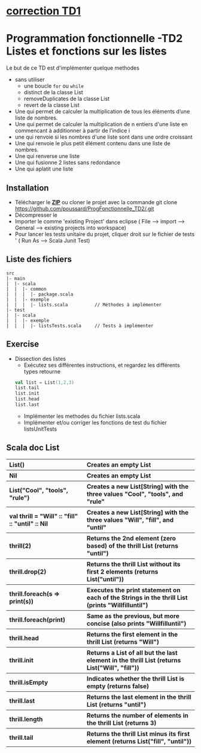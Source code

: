 
# [**correction TD1**](https://github.com/poussard/ProgFonctionnelle_TD1/blob/master/CORRECTION.md)


# Programmation fonctionnelle -TD2 Listes et fonctions sur les listes
Le but de ce TD est d'implémenter quelque methodes 
* sans utiliser 
	* une boucle `for` ou `while`
	* distinct  de la classe List
	* removeDuplicates de la classe List
	* revert de la classe List
* Une qui permet de calculer la multiplication de tous les éléments d’une liste de nombres. 
* Une qui permet de calculer la multiplication de n entiers d'une liste en commencant à additionner à partir de l’indice i
* une qui renvoie si les nombres d'une liste sont dans une ordre croissant
* Une qui renvoie le plus petit élément contenu dans une liste de nombres.
* Une qui renverse une liste
* Une qui fusionne 2 listes sans redondance
* Une qui aplatit une liste

## Installation
* Télécharger le [**ZIP**](https://github.com/poussard/ProgFonctionnelle_TD2/archive/master.zip) ou cloner le projet avec la commande  git clone https://github.com/poussard/ProgFonctionnelle_TD2/.git
* Décompresser le
* Importer le comme 'existing Project' dans eclipse ( File --> import --> General --> existing projects into workspace)
* Pour lancer les tests unitaire du projet, cliquer droit sur le fichier de tests  ' ( Run As --> Scala Junit Test)

## Liste des fichiers

    src
    |- main
    |  |- scala
    |  |  |- common
    |  |  |  |- package.scala
    |  |  |- exemple
    |  |  |  |- lists.scala          // Méthodes à implémenter
    |- test
    |  |- scala
    |  |  |- exemple
    |  |  |  |- listsTests.scala     // Tests à implémenter
    
## Exercise
* Dissection des listes
    * Exécutez ses différentes instructions, et regardez les différents types retourne
	```scala
	val list = List(1,2,3)
	list.tail
	list.init
	list.head
	list.last
	```
    * Implémenter les methodes du fichier lists.scala
    * Implémenter et/ou corriger les fonctions de test du fichier listsUnitTests 

## Scala doc List

<div style="text-align:left;">
<table>
<tr>
    <th align="left">List()</th><th align="left">Creates an empty List</th>
</tr>
<tr>
    <th align="left">Nil</th><th align="left">Creates an empty List</th>
</tr>
<tr>
    <th align="left">List("Cool", "tools", "rule")</th><th align="left">Creates a new List[String] with the three values "Cool", "tools", and "rule"</th>
</tr>
<tr>
    <th align="left">val thrill = "Will" :: "fill" :: "until" :: Nil</th><th align="left">Creates a new List[String] with the three values "Will", "fill", and "until"</th>
</tr>
<tr>
    <th align="left">thrill(2)</th><th align="left">Returns the 2nd element (zero based) of the thrill List (returns "until")</th>
</tr>
<tr>
    <th align="left">thrill.drop(2)</th><th align="left">Returns the thrill List without its first 2 elements (returns List("until"))</th>
</tr>
<tr>
    <th align="left">thrill.foreach(s => print(s))</th><th align="left">Executes the print statement on each of the Strings in the thrill List (prints "Willfilluntil")</th>
</tr>
<tr>
    <th align="left">thrill.foreach(print)</th><th align="left">Same as the previous, but more concise (also prints "Willfilluntil")</th>
</tr>
<tr>
    <th align="left">thrill.head</th><th align="left">Returns the first element in the thrill List (returns "Will")</th>
</tr>
<tr>
    <th align="left">thrill.init</th><th align="left">Returns a List of all but the last element in the thrill List (returns List("Will", "fill"))</th>
</tr>
<tr>
    <th align="left">thrill.isEmpty</th><th align="left">Indicates whether the thrill List is empty (returns false)</th>
</tr>
<tr>
    <th align="left">thrill.last</th><th align="left">Returns the last element in the thrill List (returns "until")</th>
</tr>
<tr>
    <th align="left">thrill.length</th><th align="left">Returns the number of elements in the thrill List (returns 3)</th>
</tr>
<tr>
    <th align="left">thrill.tail</th><th align="left">Returns the thrill List minus its first element (returns List("fill", "until"))</th>
</table>
</div>
